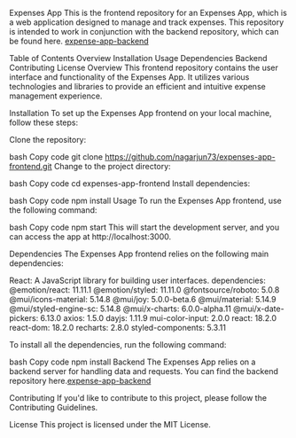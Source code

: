 Expenses App 
This is the frontend repository for an Expenses App, which is a web application designed to manage and track expenses. This repository is intended to work in conjunction with the backend repository, which can be found here. [expense-app-backend](https://github.com/nagarjun73/expenses-app-backend)

Table of Contents
Overview
Installation
Usage
Dependencies
Backend
Contributing
License
Overview
This frontend repository contains the user interface and functionality of the Expenses App. It utilizes various technologies and libraries to provide an efficient and intuitive expense management experience.

Installation
To set up the Expenses App frontend on your local machine, follow these steps:

Clone the repository:

bash
Copy code
git clone https://github.com/nagarjun73/expenses-app-frontend.git
Change to the project directory:

bash
Copy code
cd expenses-app-frontend
Install dependencies:

bash
Copy code
npm install
Usage
To run the Expenses App frontend, use the following command:

bash
Copy code
npm start
This will start the development server, and you can access the app at http://localhost:3000.

Dependencies
The Expenses App frontend relies on the following main dependencies:

React: A JavaScript library for building user interfaces.
dependencies: 
@emotion/react: 11.11.1
@emotion/styled: 11.11.0
@fontsource/roboto: 5.0.8
@mui/icons-material: 5.14.8
@mui/joy: 5.0.0-beta.6
@mui/material: 5.14.9
@mui/styled-engine-sc: 5.14.8
@mui/x-charts: 6.0.0-alpha.11
@mui/x-date-pickers: 6.13.0
axios: 1.5.0
dayjs: 1.11.9
mui-color-input: 2.0.0
react: 18.2.0
react-dom: 18.2.0
recharts: 2.8.0
styled-components: 5.3.11
    
To install all the dependencies, run the following command:

bash
Copy code
npm install
Backend
The Expenses App relies on a backend server for handling data and requests. You can find the backend repository here.[expense-app-backend](https://github.com/nagarjun73/expenses-app-backend)

Contributing
If you'd like to contribute to this project, please follow the Contributing Guidelines.

License
This project is licensed under the MIT License.


